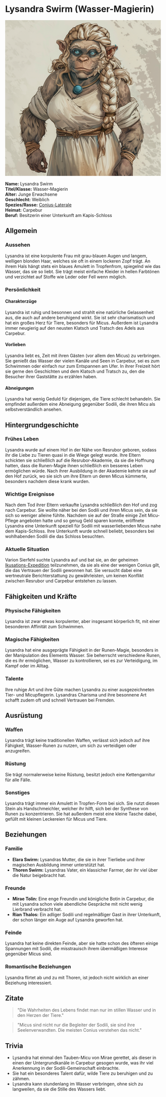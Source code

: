 # Lysandra Swirm (Wasser-Magierin)

![Lysandra Swirm](./images/Conius-Lateral_Lysandra-Swirm.png)

**Name:** Lysandra Swirm  
**Titel/Klasse:** Wasser-Magierin  
**Alter:** Junge Erwachsene  
**Geschlecht:** Weiblich  
**Spezies/Rasse:** [Conius-Laterale](/content/Voelker/Lateralen/index.md)  
**Heimat:** Carpebur  
**Beruf:** Besitzerin einer Unterkunft am Kapis-Schloss

## Allgemein

### Aussehen
Lysandra ist eine korpulente Frau mit grau-blauen Augen und langem, welligen blonden Haar, welches sie oft in einem lockeren Zopf trägt.
An ihrem Hals hängt stets ein blaues Amulett in Tropfenfrom, spiegelnd wie das Wasser, das sie so liebt. 
Sie trägt meist einfache Kleider in hellen Farbtönen und verzichtet auf Stoffe wie Leder oder Fell wenn möglich.

### Persönlichkeit

#### Charakterzüge
Lysandra ist ruhig und besonnen und strahlt eine natürliche Gelassenheit aus, die auch auf andere beruhigend wirkt.
Sie ist sehr charismatisch und hat ein großes Herz für Tiere, besonders für Micus.
Außerdem ist Lysandra immer neugierig auf den neusten Klatsch und Tratsch des Adels aus Carpebur. 

#### Vorlieben
Lysandra liebt es, Zeit mit ihren Gästen (vor allem den Micus) zu verbringen.
Sie genießt das Wasser der vielen Kanäle und Seen in Carpebur, sei es zum Schwimmen oder einfach nur zum Entspannen am Ufer.
In ihrer Freizeit hört sie gerne den Geschichten und dem Klatsch und Tratsch zu, den die Besucher ihrer Gaststätte zu erzählen haben.

#### Abneigungen
Lysandra hat wenig Geduld für diejenigen, die Tiere schlecht behandeln.
Sie empfindet außerdem eine Abneigung gegenüber Sodili, die ihren Micu als selbstverständlich ansehen.

## Hintergrundgeschichte

### Frühes Leben
Lysandra wurde auf einem Hof in der Nähe von Resrubor geboren, sodass ihr die Liebe zu Tieren quasi in die Wiege gelegt wurde. 
Ihre Eltern schickten sie schließlich auf die Resrubor-Akademie, da sie die Hoffnung hatten, dass die Runen-Magie ihnen schließlich ein besseres Leben ermöglichen würde.
Nach ihrer Ausbildung in der Akademie kehrte sie auf den Hof zurück, wo sie sich um ihre Eltern un deren Micus kümmerte, besonders nachdem diese krank wurden.

### Wichtige Ereignisse
Nach dem Tod ihrer Eltern verkaufte Lysandra schließlich den Hof und zog nach Carpebur.
Sie wollte näher bei den Sodili und ihren Micus sein, da sie sich so weniger alleine fühlte.
Nachdem sie auf der Straße einige Zeit Micu-Pflege angeboten hatte und so genug Geld sparen konnte, eröffnete Lysandra eine Unterkunft speziell für Sodili mit wasserliebenden Micus nahe dem Kapis-Schloss.
Ihre Unterkunft wurde schnell beliebt, besonders bei wohlhabenden Sodili die das Schloss besuchten.

### Aktuelle Situation
Varion Sierfehl suchte Lysandra auf und bat sie, an der geheimen [Ikusations-Expedition](/content/Allgemein/Ikusation.md) teilzunehmen, da sie als eine der wenigen Conius gilt, die das Vertrauen der Sodili gewonnen hat.
Sie versucht dabei eine wertneutrale Berichterstattung zu gewährleisten, um keinen Konflikt zwischen Resrubor und Carpebur entstehen zu lassen.

## Fähigkeiten und Kräfte

### Physische Fähigkeiten
Lysandra ist zwar etwas korpulenter, aber insgesamt körperlich fit, mit einer besonderen Affinität zum Schwimmen.

### Magische Fähigkeiten
Lysandra hat eine ausgeprägte Fähigkeit in der Runen-Magie, besonders in der Manipulation des Elements Wasser.
Sie beherrscht verschiedene Runen, die es ihr ermöglichen, Wasser zu kontrollieren, sei es zur Verteidigung, im Kampf oder im Alltag.

### Talente
Ihre ruhige Art und ihre Güte machen Lysandra zu einer ausgezeichneten Tier- und Micupflegerin.
Lysandras Charisma und ihre besonnene Art schafft zudem oft und schnell Vertrauen bei Fremden.

## Ausrüstung

### Waffen
Lysandra trägt keine traditionellen Waffen, verlässt sich jedoch auf ihre Fähigkeit, Wasser-Runen zu nutzen, um sich zu verteidigen oder anzugreifen.

### Rüstung
Sie trägt normalerweise keine Rüstung, besitzt jedoch eine Kettengarnitur für alle Fälle.

### Sonstiges
Lysandra trägt immer ein Amulett in Tropfen-Form bei sich.
Sie nutzt diesen Stein als Handschmeichler, welcher ihr hilft, sich bei der Synthese von Runen zu konzentrieren.
Sie hat außerdem meist eine kleine Tasche dabei, gefüllt mit kleinen Leckereien für Micus und Tiere.

## Beziehungen

### Familie
- **Elara Swirm:** Lysandras Mutter, die sie in ihrer Tierliebe und ihrer magischen Ausbildung immer unterstützt hat.
- **Thoren Swirm:** Lysandras Vater, ein klassicher Farmer, der ihr viel über die Natur beigebracht hat.

### Freunde
- **Mirae Tolin:** Eine enge Freundin und königliche Botin in Carpebur, die mit Lysandra schon viele abendliche Gespräche mit nicht wenig Lierbrand verbracht hat.
- **Rian Thalos:** Ein adliger Sodili und regelmäßiger Gast in ihrer Unterkunft, der schon länger ein Auge auf Lysandra geworfen hat.

### Feinde
Lysandra hat keine direkten Feinde, aber sie hatte schon des öfteren einige Spannungen mit Sodili, die misstrauisch ihrem übermäßigen Interesse gegenüber Micus sind.

### Romantische Beziehungen
Lysandra flirtet ab und zu mit Thoren, ist jedoch nicht wirklich an einer Beziehung interessiert.

## Zitate
  
> "Die Wahrheiten des Lebens findet man nur im stillen Wasser und in den Herzen der Tiere."  

> "Micus sind nicht nur die Begleiter der Sodili, sie sind ihre Seelenverwandten. Die meisten Conius verstehen das nicht."  

## Trivia

- Lysandra hat einmal den Tauben-Micu von Mirae gerettet, als dieser in einen der Untergrundkanäle in Carpebur gesogen wurde, was ihr viel Anerkennung in der Sodili-Gemeinschaft einbrachte.
- Sie hat ein besonderes Talent dafür, wilde Tiere zu beruhigen und zu zähmen.
- Lysandra kann stundenlang im Wasser verbringen, ohne sich zu langweilen, da sie die Stille des Wassers liebt.

<!-- ## Anmerkungen -->
